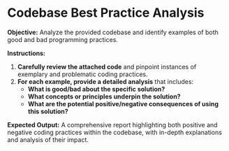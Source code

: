 # Codebase Best Practice Analysis

**Objective:** Analyze the provided codebase and identify examples of both good and bad programming practices.

**Instructions:**

1. **Carefully review the attached code** and pinpoint instances of exemplary and problematic coding practices.
2. **For each example, provide a detailed analysis** that includes:
    * **What is good/bad about the specific solution?**
    * **What concepts or principles underpin the solution?**
    * **What are the potential positive/negative consequences of using this solution?**

**Expected Output:** A comprehensive report highlighting both positive and negative coding practices within the codebase, with in-depth explanations and analysis of their impact.
